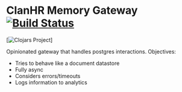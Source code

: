 # ClanHR Memory Gateway [![Build Status](https://travis-ci.org/clanhr/postgres-gateway.svg)](https://travis-ci.org/clanhr/postgres-gateway)

[![Clojars Project](http://clojars.org/clanhr/postgres-gateway/latest-version.svg)]

Opinionated gateway that handles postgres interactions. Objectives:

* Tries to behave like a document datastore
* Fully async
* Considers errors/timeouts
* Logs information to analytics
